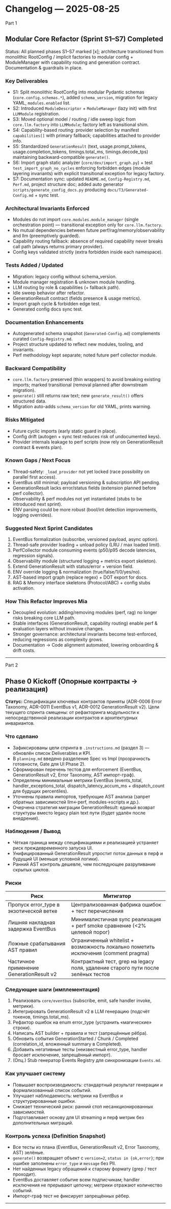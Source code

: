 # Changelog — 2025-08-25

Part 1
## Modular Core Refactor (Sprint S1–S7) Completed

Status: All planned phases S1–S7 marked [x]; architecture transitioned from monolithic RootConfig / implicit factories to modular config + ModuleManager with capability routing and generation contract. Documentation & guardrails in place.

### Key Deliverables

- S1: Split monolithic RootConfig into modular Pydantic schemas (`core.config.schemas.*`), added `schema_version`, migration for legacy YAML, `modules.enabled` list.
- S2: Introduced `ModuleDescriptor` + `ModuleManager` (lazy init) with first `LLMModule` registration.
- S3: Moved optional model / routing / idle sweep logic from `core.llm.factory` into `LLMModule`; factory left as transitional shim.
- S4: Capability-based routing: provider selection by manifest `capabilities[]` with primary fallback; capabilities attached to provider info.
- S5: Standardized `GenerationResult` (text, usage.prompt_tokens, usage.completion_tokens, timings.total_ms, timings.decode_tps) maintaining backward-compatible `generate()`.
- S6: Import graph static analyzer (`core/dev/import_graph.py`) + test `test_import_graph_no_cycles` enforcing forbidden edges (module layering invariants) with explicit transitional exception for legacy factory.
- S7: Documentation sync: updated `README.md`, `Config-Registry.md`, `Perf.md`, project structure doc; added auto generator `scripts/generate_config_docs.py` producing `docs/ТЗ/Generated-Config.md` + sync test.

### Architectural Invariants Enforced

- Modules do not import `core.modules.module_manager` (single orchestration point) — transitional exception only for `core.llm.factory`.
- No mutual dependencies between future perf/rag/memory/observability and llm (preemptively guarded).
- Capability routing fallback: absence of required capability never breaks call path (always returns primary provider).
- Config keys validated strictly (extra forbidden inside each namespace).

### Tests Added / Updated

- Migration: legacy config without schema_version.
- Module manager registration & unknown module handling.
- LLM routing by role & capabilities (+ fallback path).
- Idle sweep behavior after refactor.
- GenerationResult contract (fields presence & usage metrics).
- Import graph cycle & forbidden edge test.
- Generated config docs sync test.

### Documentation Enhancements

- Autogenerated schema snapshot (`Generated-Config.md`) complements curated `Config-Registry.md`.
- Project structure updated to reflect new modules, tooling, and invariants.
- Perf methodology kept separate; noted future perf collector module.

### Backward Compatibility

- `core.llm.factory` preserved (thin wrappers) to avoid breaking existing imports; marked transitional (removal planned after downstream migration).
- `generate()` still returns raw text; new `generate_result()` offers structured data.
- Migration auto-adds `schema_version` for old YAML, prints warning.

### Risks Mitigated

- Future cyclic imports (early static guard in place).
- Config drift (autogen + sync test reduces risk of undocumented keys).
- Provider internals leakage to perf scripts (now rely on GenerationResult contract & events plan).

### Known Gaps / Next Focus

- Thread-safety: `_load_provider` not yet locked (race possibility on parallel first access).
- EventBus still minimal; payload versioning & subscription API pending.
- GenerationResult lacks error/status fields (extension planned before perf collector).
- Observability & perf modules not yet instantiated (stubs to be introduced next sprint).
- ENV parsing could be more robust (bool/int detection improvements, logging overrides).

### Suggested Next Sprint Candidates

1. EventBus formalization (subscribe, versioned payload, async option).
2. Thread-safe provider loading + unload policy (LRU / max loaded limit).
3. PerfCollector module consuming events (p50/p95 decode latencies, regression signals).
4. Observability module (structured logging + metrics export skeleton).
5. Extend GenerationResult with status/error + version field.
6. ENV override logging & normalization (true/false/1/0/yes/no).
7. AST-based import graph (replace regex) + DOT export for docs.
8. RAG & Memory interface skeletons (Protocol/ABC) + config stubs activation.

### How This Refactor Improves Mia

- Decoupled evolution: adding/removing modules (perf, rag) no longer risks breaking core LLM path.
- Stable interfaces (GenerationResult, capability routing) enable perf & evaluation layers without invasive changes.
- Stronger governance: architectural invariants become test-enforced, reducing regressions as complexity grows.
- Documentation -> Code alignment automated, lowering onboarding & drift costs.

---
Part 2

## Phase 0 Kickoff (Опорные контракты → реализация)

**Статус:** Спецификации ключевых контрактов приняты (ADR-0006 Error Taxonomy, ADR-0011 EventBus v1, ADR-0012 GenerationResult v2). Цели текущего спринта смещены: от рефакторинга модульности к непосредственной реализации контрактов и архитектурных инвариантов.

### Что сделано

- Зафиксированы цели спринта в `.instructions.md` (раздел 3) — обновлён список Deliverables и KPI.
- В `planning.md` введено разделение Spec vs Impl (прозрачность готовности, Gate для UI Phase 2).
- Сформирован перечень тестов для enforcement (EventBus, GenerationResult v2, Error Taxonomy, AST импорт-граф).
- Определены минимальные метрики EventBus (events_total, handler_exceptions_total, dispatch_latency_accum_ms + dispatch_count для будущих percentiles).
- Уточнены правила импортов, требующие AST анализа (запрет обратных зависимостей llm←perf, modules→scripts и др.).
- Очерчена стратегия миграции GenerationResult: единый возврат структуры вместо legacy plain text пути (будет удалён после внедрения).

### Наблюдения / Вывод

- Чёткая граница между спецификациями и реализацией устраняет риск преждевременного запуска UI.
- Унифицированный GenerationResult упростит поток данных в перф и будущий UI (меньше условной логики).
- Ранний AST контроль дешевле, чем последующее разруливание скрытых циклов.

### Риски

| Риск | Митигатор |
|------|-----------|
| Пропуск error_type в экзотической ветке | Централизованная фабрика ошибок + тест перечисления |
| Лишняя накладная задержка EventBus | Минималистичная sync реализация + perf smoke сравнение (<2% целевой порог) |
| Ложные срабатывания AST правил | Ограниченный whitelist + возможность локально пометить исключения (comment pragma) |
| Частичное применение GenerationResult v2 | Контрактный тест, grep на legacy поля, удаление старого пути после зелёных тестов |

### Следующие шаги (имплементация)

1. Реализовать `core/eventbus` (subscribe, emit, safe handler invoke, метрики).
2. Интегрировать GenerationResult v2 в LLM генерацию (подсчёт токенов, timings.total_ms).
3. Рефактор ошибок на enum error_type (устранить «магические» строки).
4. Написать AST builder + правила и тест (запрещённые рёбра).
5. Обновить события GenerationStarted / Chunk / Completed (correlation_id, вложенный summary в Completed).
6. Добавить негативные тесты (неизвестный error_type, handler бросает исключение, запрещённый импорт).
7. (Опц.) Stub генератор Events Registry для синхронизации `Events.md`.

### Как улучшает систему

- Повышает воспроизводимость: стандартный результат генерации и формализованный список событий.
- Улучшает наблюдаемость: метрики на EventBus и структурированные ошибки.
- Снижает технический риск: ранний стоп несанкционированных зависимостей.
- Подготавливает основу для UI streaming и перф метрик без дополнительных миграций.

### Контроль успеха (Definition Snapshot)

- Все тесты из плана (EventBus, GenerationResult v2, Error Taxonomy, AST) зелёные.
- `generate()` возвращает объект с `version=2`, `status in {ok,error}`; при ошибке заполнены `error_type` и `message` без PII.
- Нет найденных legacy обращений к старому формату (grep / тест проходит).
- EventBus доставляет событие всем подписчикам; handler исключения не прерывают цепочку; метрики отражают количество событий.
- Импорт-граф тест не фиксирует запрещённых рёбер.

---
